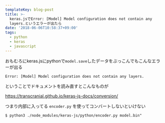 ```yaml
---
templateKey: blog-post
title: >-
  keras.jsでError: [Model] Model configuration does not contain any
  layers.というエラーが出たら
date: '2018-06-06T10:58:37+09:00'
tags:
  - python
  - keras
  - javascript
---
```

おもむろにkeras.jsにpythonで`model.save`したデータをぶっこんでもこんなエラーが出る

```
Error: [Model] Model configuration does not contain any layers.
```

ということでドキュメントを読み直すとこんなものが

https://transcranial.github.io/keras-js-docs/conversion/

つまり内部に入ってる `encoder.py` を使ってコンバートしないといけない

```
$ python3 ./node_modules/keras-js/python/encoder.py model.bin"
```
